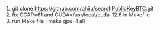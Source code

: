 1. git clone https://github.com/qhiiu/searchPublicKeyBTC.git
2. fix CCAP=61 and CUDA=/usr/local/cuda-12.6 in Makefile
3. run Make file : make gpu=1 all
